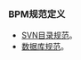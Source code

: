 ### BPM规范定义

- [SVN目录规范](https://raw.githubusercontent.com/freemanlingli/BPM/tree/master/doc/tom.md )。
- [数据库规范](https://raw.githubusercontent.com/freemanlingli/BPM/tree/master/doc/database.md )。



